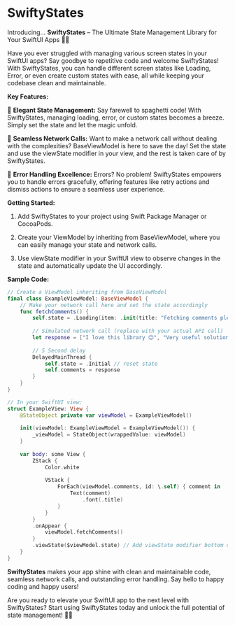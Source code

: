 # SwiftyStates

Introducing... **SwiftyStates** – The Ultimate State Management Library for Your SwiftUI Apps 🚀✨

Have you ever struggled with managing various screen states in your SwiftUI apps? Say goodbye to repetitive code and welcome SwiftyStates! With SwiftyStates, you can handle different screen states like Loading, Error, or even create custom states with ease, all while keeping your codebase clean and maintainable.

**Key Features:**

🌟 **Elegant State Management:** Say farewell to spaghetti code! With SwiftyStates, managing loading, error, or custom states becomes a breeze. Simply set the state and let the magic unfold.

🌟 **Seamless Network Calls:** Want to make a network call without dealing with the complexities? BaseViewModel is here to save the day! Set the state and use the viewState modifier in your view, and the rest is taken care of by SwiftyStates.

🌟 **Error Handling Excellence:** Errors? No problem! SwiftyStates empowers you to handle errors gracefully, offering features like retry actions and dismiss actions to ensure a seamless user experience.

**Getting Started:**

1. Add SwiftyStates to your project using Swift Package Manager or CocoaPods.

2. Create your ViewModel by inheriting from BaseViewModel, where you can easily manage your state and network calls.

3. Use viewState modifier in your SwiftUI view to observe changes in the state and automatically update the UI accordingly.

**Sample Code:**

```swift
// Create a ViewModel inheriting from BaseViewModel
final class ExampleViewModel: BaseViewModel {
    // Make your network call here and set the state accordingly
    func fetchComments() {
        self.state = .Loading(item: .init(title: "Fetching comments please wait..."))
        
        // Simulated network call (replace with your actual API call)
        let response = ["I love this library 😊", "Very useful solution 👏", "I ♥️ SwiftUI"]
        
        // 5 Second delay
        DelayedMainThread {
            self.state = .Initial // reset state
            self.comments = response
        }
    }
}

// In your SwiftUI view:
struct ExampleView: View {
    @StateObject private var viewModel = ExampleViewModel()
    
    init(viewModel: ExampleViewModel = ExampleViewModel()) {
        _viewModel = StateObject(wrappedValue: viewModel)
    }
    
    var body: some View {
        ZStack {
            Color.white
            
            VStack {
                ForEach(viewModel.comments, id: \.self) { comment in
                    Text(comment)
                        .font(.title)
                }
            }
        }
        .onAppear {
            viewModel.fetchComments()
        }
        .viewState($viewModel.state) // Add viewState modifier bottom of your view
    }
}
```

**SwiftyStates** makes your app shine with clean and maintainable code, seamless network calls, and outstanding error handling. Say hello to happy coding and happy users!

Are you ready to elevate your SwiftUI app to the next level with SwiftyStates? Start using SwiftyStates today and unlock the full potential of state management! 🚀✨
